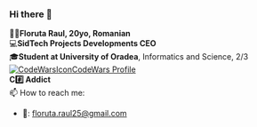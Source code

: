 ### Hi there 👋

🤵🏻**Floruta Raul, 20yo, Romanian**<br/>
💻**SidTech Projects Developments CEO**<br/>
🎓**Student at University of Oradea**, Informatics and Science, 2/3<br/>
[![CodeWarsIcon](https://i.imgur.com/wAgb46Q.png)CodeWars Profile](https://www.codewars.com/users/FloFlo25)<br/>
**C#️⃣ Addict**<br/>
📫 How to reach me:<br/>
* 📧: floruta.raul25@gmail.com



<!--
**FloFlo25/FloFlo25** is a ✨ _special_ ✨ repository because its `README.md` (this file) appears on your GitHub profile.

Here are some ideas to get you started:

- 🔭 I’m currently working on ...
- 🌱 I’m currently learning ...
- 👯 I’m looking to collaborate on ...
- 🤔 I’m looking for help with ...
- 💬 Ask me about ...
- 📫 How to reach me: ...
- 😄 Pronouns: ...
- ⚡ Fun fact: ...
-->

